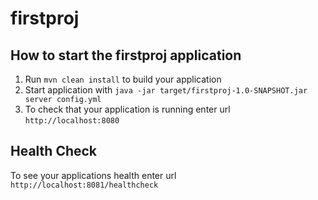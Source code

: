 # firstproj

How to start the firstproj application
---

1. Run `mvn clean install` to build your application
1. Start application with `java -jar target/firstproj-1.0-SNAPSHOT.jar server config.yml`
1. To check that your application is running enter url `http://localhost:8080`

Health Check
---

To see your applications health enter url `http://localhost:8081/healthcheck`
